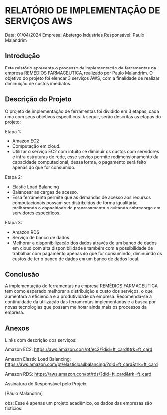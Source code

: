 # RELATÓRIO DE IMPLEMENTAÇÃO DE SERVIÇOS AWS

Data: 01/04/2024
Empresa: Abstergo Industries 
Responsável: Paulo Malandrim

## Introdução
Este relatório apresenta o processo de implementação de ferramentas na empresa REMÉDIOS FARMACEUTICA, realizado por Paulo Malandrim. O objetivo do projeto foi elencar 3 serviços AWS, com a finalidade de realizar diminuição de custos imediatos.

## Descrição do Projeto
O projeto de implementação de ferramentas foi dividido em 3 etapas, cada uma com seus objetivos específicos. A seguir, serão descritas as etapas do projeto:

Etapa 1: 
- Amazon EC2
- Computação em cloud.
- Utilizar o serviço EC2 com intuito de diminuir os custos com servidores e infra estruturas de rede, esse serviço permite redimensionamento da capacidade computacional, dessa forma, o pagamento será feito apenas do que for consumido.

Etapa 2: 
- Elastic Load Balancing
- Balancear as cargas de acesso.
- Essa ferramenta permite que as demandas de acesso aos recursos computacionais possam ser distribuidos de forma igualitária, melhorando a capacidade de processamento e evitando sobrecarga em servidores específicos.

Etapa 3: 
- Amazon RDS
- Serviço de banco de dados.
- Melhorar a disponibilização dos dados através de um banco de dados em cloud com alta disponibilidade e também com a possibilidade de trabalhar com pagamento apenas do que for consumindo, diminuindo os custos de ter o banco de dados em um banco de dados local.



## Conclusão
A implementação de ferramentas na empresa REMÉDIOS FARMACEUTICA tem como esperado melhorar a distribuição e custo dos serviços, o que aumentará a eficiência e a produtividade da empresa. Recomenda-se a continuidade da utilização das ferramentas implementadas e a busca por novas tecnologias que possam melhorar ainda mais os processos da empresa.

## Anexos

Links com descrição dos serviços:

Amazon EC2: https://aws.amazon.com/pt/ec2/?did=ft_card&trk=ft_card

Amazon Elastic Load Balancing: https://aws.amazon.com/pt/elasticloadbalancing/?did=ft_card&trk=ft_card

Amazon RDS: https://aws.amazon.com/pt/rds/?did=ft_card&trk=ft_card



Assinatura do Responsável pelo Projeto:

[Paulo Malandrim]

obs: Esse é apenas um projeto acadêmico, os dados das empresas são fictícios.